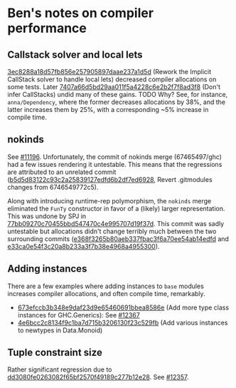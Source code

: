 # Ben's notes on compiler performance


## Callstack solver and local lets



[3ec8288a18d57fb856e257905897daae237a1d5d](/trac/ghc/changeset/3ec8288a18d57fb856e257905897daae237a1d5d/ghc) (Rework the Implicit CallStack solver to handle local lets) decreased compiler allocations on some tests.
Later [7407a66d5bd29aa011f5a4228c6e2b2f7f8ad3f8](/trac/ghc/changeset/7407a66d5bd29aa011f5a4228c6e2b2f7f8ad3f8/ghc) (Don't infer CallStacks) undid many of these gains. TODO Why?
See, for instance, `anna/Dependency`, where the former decreases allocations by 38%, and the latter increases them by 25%, with a corresponding \~5% increase in compile time.


## nokinds



See [\#11196](https://gitlab.staging.haskell.org/ghc/ghc/issues/11196). Unfortunately, the commit of nokinds merge (67465497/ghc) had a few issues rendering it untestable. This means that the regressions are attributed to an unrelated commit ([b5d5d83122c93c2a25839127edfd6b2df7ed6928](/trac/ghc/changeset/b5d5d83122c93c2a25839127edfd6b2df7ed6928/ghc),         Revert .gitmodules changes from 6746549772c5).



Along with introducing runtime-rep polymorphism, the `nokinds` merge  eliminated the `FunTy` constructor in favor of a (likely) larger representation. This was undone by SPJ in [77bb09270c70455bbd547470c4e995707d19f37d](/trac/ghc/changeset/77bb09270c70455bbd547470c4e995707d19f37d/ghc). This commit was sadly untestable but allocations didn't change terribly much between the two surrounding commits ([e368f3265b80aeb337fbac3f6a70ee54ab14edfd](/trac/ghc/changeset/e368f3265b80aeb337fbac3f6a70ee54ab14edfd/ghc) and [e33ca0e54f3c20a8b233a3f7b38e4968a4955300](/trac/ghc/changeset/e33ca0e54f3c20a8b233a3f7b38e4968a4955300/ghc)).


## Adding instances



There are a few examples where adding instances to `base` modules increases compiler allocations, and often compile time, remarkably.


- [673efccb3b348e9daf23d9e65460691bbea8586e](/trac/ghc/changeset/673efccb3b348e9daf23d9e65460691bbea8586e/ghc) (Add more type class instances for GHC.Generics): See [\#12367](https://gitlab.staging.haskell.org/ghc/ghc/issues/12367)
- [4e6bcc2c8134f9c1ba7d715b3206130f23c529fb](/trac/ghc/changeset/4e6bcc2c8134f9c1ba7d715b3206130f23c529fb/ghc) (Add various instances to newtypes in Data.Monoid)

## Tuple constraint size



Rather significant regression due to [dd3080fe0263082f65bf2570f49189c277b12e28](/trac/ghc/changeset/dd3080fe0263082f65bf2570f49189c277b12e28/ghc). See [\#12357](https://gitlab.staging.haskell.org/ghc/ghc/issues/12357).


